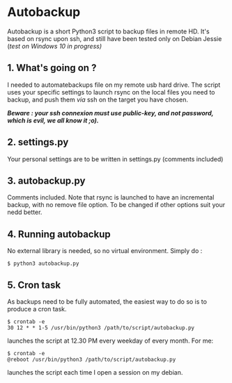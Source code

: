 # Autobackup
Autobackup is a short Python3 script to backup files in remote HD. It's based on rsync upon ssh, and still have been tested only on Debian Jessie (_test on Windows 10 in progress)_

## 1. What's going on ?
I needed to automatebackups file on my remote usb hard drive. 
The script uses your specific settings to launch rsync on the local files you need to backup, and push them _via_ ssh on the target you have chosen.

**_Beware : your ssh connexion must use public-key, and not password, which is evil, we all know it ;o)._**

## 2. settings.py
Your personal settings are to be written in settings.py (comments included)

## 3. autobackup.py
Comments included. Note that rsync is launched to have an incremental backup, with no remove file option. To be changed if other options suit your nedd better.

## 4. Running autobackup
No external library is needed, so no virtual environment.
Simply do : 

```
$ python3 autobackup.py
```

## 5. Cron task
As backups need to be fully automated, the easiest way to do so is to produce a cron task.

```
$ crontab -e
30 12 * * 1-5 /usr/bin/python3 /path/to/script/autobackup.py
```

launches the script at 12.30 PM every weekday of every month.
For me: 

```
$ crontab -e
@reboot /usr/bin/python3 /path/to/script/autobackup.py
```

launches the script each time I open a session on my debian.
